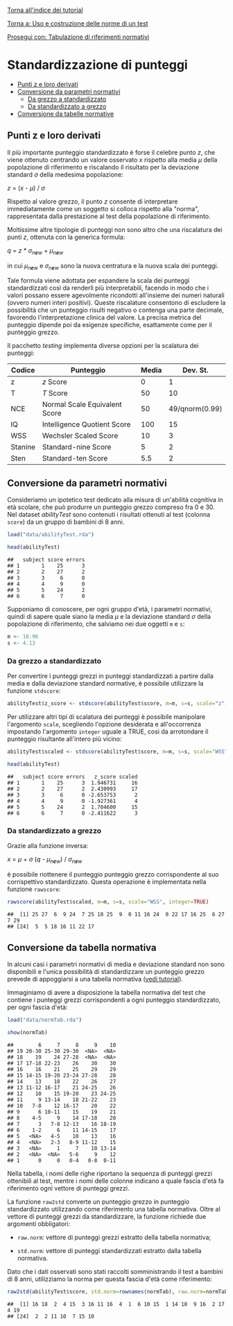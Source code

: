 [Torna all'indice dei tutorial](index.md)

[Torna a: Uso e costruzione delle norme di un test](norms0.md)

[Prosegui con: Tabulazione di riferimenti normativi](norms2.md)

Standardizzazione di punteggi
=============================

-   [Punti z e loro derivati](#punti-z-e-loro-derivati)
-   [Conversione da parametri normativi](#conversione-da-parametri-normativi)
    -   [Da grezzo a standardizzato](#da-grezzo-a-standardizzato)
    -   [Da standardizzato a grezzo](#da-standardizzato-a-grezzo)
-   [Conversione da tabelle normative](#conversione-da-tabelle-normative)

Punti z e loro derivati
-----------------------

Il più importante punteggio standardizzato è forse il celebre punto *z*, che viene ottenuto centrando un valore osservato *x* rispetto alla media *μ* della popolazione di riferimento e riscalando il risultato per la deviazione standard *σ* della medesima popolazione:

*z* = (*x* - *μ*) / *σ*

Rispetto al valore grezzo, il punto *z* consente di interpretare immediatamente come un soggetto si colloca rispetto alla "norma", rappresentata dalla prestazione al test della popolazione di riferimento.

Moltissime altre tipologie di punteggi non sono altro che una riscalatura dei punti *z*, ottenuta con la generica formula:

*q* = *z* \* *σ*<sub>*n**e**w*</sub> + *μ*<sub>*n**e**w*</sub>

in cui *μ*<sub>*n**e**w*</sub> e *σ*<sub>*n**e**w*</sub> sono la nuova centratura e la nuova scala dei punteggi.

Tale formula viene adottata per espandere la scala dei punteggi standardizzati così da renderlì più interpretabili, facendo in modo che i valori possano essere agevolmente ricondotti all'insieme dei numeri naturali (ovvero numeri interi positivi). Queste riscalature consentono di escludere la possibilità che un punteggio risulti negativo o contenga una parte decimale, favorendo l'interpretazione clinica del valore. La precisa metrica del punteggio dipende poi da esigenze specifiche, esattamente come per il punteggio grezzo.

Il pacchetto *testing* implementa diverse opzioni per la scalatura dei punteggi:

| Codice  | Punteggio                     | Media | Dev. St.       |
|---------|-------------------------------|-------|----------------|
| z       | *z* Score                     | 0     | 1              |
| T       | *T* Score                     | 50    | 10             |
| NCE     | Normal Scale Equivalent Score | 50    | 49/qnorm(0.99) |
| IQ      | Intelligence Quotient Score   | 100   | 15             |
| WSS     | Wechsler Scaled Score         | 10    | 3              |
| Stanine | Standard-nine Score           | 5     | 2              |
| Sten    | Standard-ten Score            | 5.5   | 2              |

Conversione da parametri normativi
----------------------------------

Consideriamo un ipotetico test dedicato alla misura di un'abilità cognitiva in età scolare, che può produrre un punteggio grezzo compreso fra 0 e 30. Nel dataset *abilityTest* sono contenuti i risultati ottenuti al test (colonna `score`) da un gruppo di bambini di 8 anni.

``` r
load("data/abilityTest.rda")
```

``` r
head(abilityTest)
```

    ##   subject score errors
    ## 1       1    25      3
    ## 2       2    27      2
    ## 3       3     6      0
    ## 4       4     9      0
    ## 5       5    24      2
    ## 6       6     7      0

Supponiamo di conoscere, per ogni gruppo d'età, i parametri normativi, quindi di sapere quale siano la media *μ* e la deviazione standard *σ* della popolazione di riferimento, che salviamo nei due oggetti `m` e `s`:

``` r
m <- 16.96
s <- 4.13
```

### Da grezzo a standardizzato

Per convertire i punteggi grezzi in punteggi standardizzati a partire dalla media e dalla deviazione standard normative, è possibile utilizzare la funzione `stdscore`:

``` r
abilityTest$z_score <- stdscore(abilityTest$score, m=m, s=s, scale="z")
```

Per utilizzare altri tipi di scalatura dei punteggi è possibile manipolare l'argomento `scale`, scegliendo l'opzione desiderata e all'occorrenza impostando l'argomento `integer` uguale a TRUE, così da arrotondare il punteggio risultante all'intero più vicino:

``` r
abilityTest$scaled <- stdscore(abilityTest$score, m=m, s=s, scale="WSS", integer=TRUE)
```

``` r
head(abilityTest)
```

    ##   subject score errors   z_score scaled
    ## 1       1    25      3  1.946731     16
    ## 2       2    27      2  2.430993     17
    ## 3       3     6      0 -2.653753      2
    ## 4       4     9      0 -1.927361      4
    ## 5       5    24      2  1.704600     15
    ## 6       6     7      0 -2.411622      3

### Da standardizzato a grezzo

Grazie alla funzione inversa:

*x* = *μ* + *σ* (*q* - *μ*<sub>*n**e**w*</sub>) / *σ*<sub>*n**e**w*</sub>

è possibile riottenere il punteggio punteggio grezzo corrispondente al suo corrispettivo standardizzato. Questa operazione è implementata nella funzione `rawscore`:

``` r
rawscore(abilityTest$scaled, m=m, s=s, scale="WSS", integer=TRUE)
```

    ##  [1] 25 27  6  9 24  7 25 18 25  9  0 11 16 24  0 22 17 16 25  6 27  7 29
    ## [24]  5  5 18 16 11 22 17

Conversione da tabella normativa
--------------------------------

In alcuni casi i parametri normativi di media e deviazione standard non sono disponibili e l'unica possibilità di standardizzare un punteggio grezzo prevede di appoggiarsi a una tabella normativa ([vedi tutorial](norms2.md)).

Immaginiamo di avere a disposizione la tabella normativa del test che contiene i punteggi grezzi corrispondenti a ogni punteggio standardizzato, per ogni fascia d'età:

``` r
load("data/normTab.rda")
```

``` r
show(normTab)
```

    ##        6     7     8     9    10
    ## 19 20-30 25-30 29-30  <NA>  <NA>
    ## 18    19    24 27-28  <NA>  <NA>
    ## 17 17-18 22-23    26    30    30
    ## 16    16    21    25    29    29
    ## 15 14-15 19-20 23-24 27-28    28
    ## 14    13    18    22    26    27
    ## 13 11-12 16-17    21 24-25    26
    ## 12    10    15 19-20    23 24-25
    ## 11     9 13-14    18 21-22    23
    ## 10   7-8    12 16-17    20    22
    ## 9      6 10-11    15    19    21
    ## 8    4-5     9    14 17-18    20
    ## 7      3   7-8 12-13    16 18-19
    ## 6    1-2     6    11 14-15    17
    ## 5   <NA>   4-5    10    13    16
    ## 4   <NA>   2-3   8-9 11-12    15
    ## 3   <NA>     1     7    10 13-14
    ## 2   <NA>  <NA>   5-6     9    12
    ## 1      0     0   0-4   0-8  0-11

Nella tabella, i nomi delle righe riportano la sequenza di punteggi grezzi ottenibili al test, mentre i nomi delle colonne indicano a quale fascia d'età fa riferimento ogni vettore di punteggi grezzi.

La funzione `raw2std` converte un punteggio grezzo in punteggio standardizzato utilizzando come riferimento una tabella normativa. Oltre al vettore di punteggi grezzi da standardizzare, la funzione richiede due argomenti obbligatori:

-   `raw.norm`: vettore di punteggi grezzi estratto della tabella normativa;

-   `std.norm`: vettore di punteggi standardizzati estratto dalla tabella normativa.

Dato che i dati osservati sono stati raccolti somministrando il test a bambini di 8 anni, utilizziamo la norma per questa fascia d'età come riferimento:

``` r
raw2std(abilityTest$score, std.norm=rownames(normTab), raw.norm=normTab[,"8"])
```

    ##  [1] 16 18  2  4 15  3 16 11 16  4  1  6 10 15  1 14 10  9 16  2 17  4 19
    ## [24]  2  2 11 10  7 15 10
